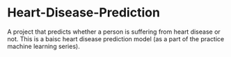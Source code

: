 # Heart-Disease-Prediction
A project that predicts whether a person is suffering from heart disease or not.
This is a baisc heart disease prediction model (as a part of the practice machine learning series).
